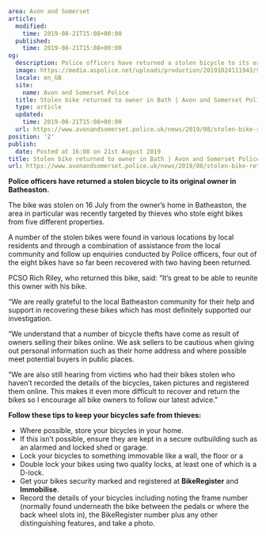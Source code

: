 ```yaml
area: Avon and Somerset
article:
  modified:
    time: 2019-08-21T15:08+00:00
  published:
    time: 2019-08-21T15:08+00:00
og:
  description: Police officers have returned a stolen bicycle to its original owner in Batheaston.
  image: https://media.aspolice.net/uploads/production/20191024111943/Stolen-bike-returned-to-owner_for-web.jpg
  locale: en_GB
  site:
    name: Avon and Somerset Police
  title: Stolen bike returned to owner in Bath | Avon and Somerset Police
  type: article
  updated:
    time: 2019-08-21T15:08+00:00
  url: https://www.avonandsomerset.police.uk/news/2019/08/stolen-bike-returned-to-owner-in-bath/
position: '2'
publish:
  date: Posted at 16:08 on 21st August 2019
title: Stolen bike returned to owner in Bath | Avon and Somerset Police
url: https://www.avonandsomerset.police.uk/news/2019/08/stolen-bike-returned-to-owner-in-bath/
```

**Police officers have returned a stolen bicycle to its original owner in Batheaston.**

The bike was stolen on 16 July from the owner’s home in Batheaston, the area in particular was recently targeted by thieves who stole eight bikes from five different properties.

A number of the stolen bikes were found in various locations by local residents and through a combination of assistance from the local community and follow up enquiries conducted by Police officers, four out of the eight bikes have so far been recovered with two having been returned.

PCSO Rich Riley, who returned this bike, said: “It’s great to be able to reunite this owner with his bike.

“We are really grateful to the local Batheaston community for their help and support in recovering these bikes which has most definitely supported our investigation.

“We understand that a number of bicycle thefts have come as result of owners selling their bikes online. We ask sellers to be cautious when giving out personal information such as their home address and where possible meet potential buyers in public places.

“We are also still hearing from victims who had their bikes stolen who haven’t recorded the details of the bicycles, taken pictures and registered them online. This makes it even more difficult to recover and return the bikes so I encourage all bike owners to follow our latest advice.”

**Follow these tips to keep your bicycles safe from thieves:**

 * Where possible, store your bicycles in your home.
 * If this isn’t possible, ensure they are kept in a secure outbuilding such as an alarmed and locked shed or garage.
 * Lock your bicycles to something immovable like a wall, the floor or a
 * Double lock your bikes using two quality locks, at least one of which is a D-lock.
 * Get your bikes security marked and registered at **BikeRegister** and **Immobilise**.
 * Record the details of your bicycles including noting the frame number (normally found underneath the bike between the pedals or where the back wheel slots in), the BikeRegister number plus any other distinguishing features, and take a photo.
